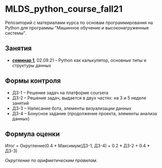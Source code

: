 # MLDS_python_course_fall21

Репозиторий с материалами курса по основам программирования на Python для программы "Машинное обучение и высоконагруженные системы".

## Занятия

* [__семинар 1__](https://github.com/AnastasiyaMax/ML-HLS_python_course_fall21/blob/main/class_1/sem01_intro21.ipynb), 02.09.21 – Python как калькулятор, основные типы и структуры данных

## Формы контроля 

* ДЗ-1 – Решение задач на платформе coursera
* ДЗ-2 – Решение задач, выдается в двух частях: на 3 и 5 неделе занятий
* ДЗ-3 – Написание бота, элементы визуализации данных
* ДЗ-4 – Бонусное задание (продолжение проекта, элементы анализа данных)

## Формула оценки

Итог = Округление(0.4 * Максимум(ДЗ-1, ДЗ-4) + 0.2 * ДЗ-2 + 0.4 * ДЗ-3)

*Округление по арифметическим правилам.*

